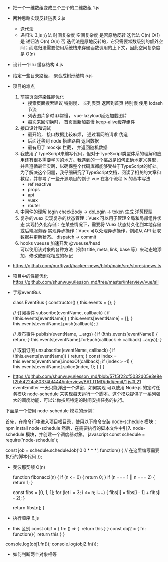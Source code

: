 - 把一个一维数组变成三个三个的二维数组
    1.js
- 两种思路实现反转链表
    2.js
    - 迭代法
    - 递归法
    3.js
    方法	时间复杂度	空间复杂度	是否原地反转
    迭代法	O(n)	O(1)	是
    递归法	O(n)	O(n)	否
    迭代法是原地反转的，它只需要常数级别的额外空间；而递归法需要使用系统栈来存储函数调用的上下文，因此空间复杂度是 O(n)

- 设计一个lru 缓存结构
    4.js
- 给定一些目录路径， 聚合成树形结构
    5.js

- 项目的难点
    1. 前端页面渲染性能优化
        - 搜索页面搜索建议 特别慢，  长列表页 返回到首页 特别慢
            使用 lodash  节流  
        - 列表图片多时  非常慢， vue-lazyload延迟加载图片
        -   每次来回切换时， 首页重新加载慢
            keep-alive缓存组件   
    2. 接口设计和调试
        - 最开始， 接口数据比较麻烦， 通过看网络请求  伪造
        - 后面迁移到 node 搭建路由  返回数据
        - 最有用了 mockjs  拦截， 并返回随机数据  
    3. 我使用了TypeScript来编写代码，但对于TypeScript类型体系的理解和应用还有很多需要学习的地方。我遇到的一个挑战是如何正确地定义类型，并且遵循最佳实践，以确保整个代码库都能够受益于TypeScript的好处。为了解决这个问题，我仔细研究了TypeScript文档，阅读了相关的文章和教程，并参考了一些开源项目的例子
        vue 在各个流程  ts 的基本写法
        - ref  reactive   
        - props
        - api
        - vuex 
        - router 
    4. 中间件的理解
        login
            checkBody -> doLogin -> token 生成 
            洋葱模型
    5. 复杂的vuex 
        实现复杂的状态管理：Vuex 可以用于管理全局和局部组件状态
        实现持久化存储：在某些情况下，需要将 Vuex 状态持久化到本地存储或后端服务器
        实现异步操作：Vuex 可以处理异步操作，例如从 API 获取数据并更新状态。
        dispatch -> commit 
    6.  hooks 
        vueuse  加速开发
        @vueuse/head    
        可以使用该对象的各种方法（例如 title, meta, link, base 等）来动态地添加、修改或删除相应的标记
-    https://github.com/nurRiyad/hacker-news/blob/main/src/stores/news.ts

- 项目中的性能优化
    https://github.com/shunwuyu/lesson_md/tree/master/interview/vue/all

- 手写eventBus 

    class EventBus {
  constructor() {
    this.events = {};
  }

  // 订阅事件
  subscribe(eventName, callback) {
    if (!this.events[eventName]) {
      this.events[eventName] = [];
    }
    this.events[eventName].push(callback);
  }

  // 发布事件
  publish(eventName, ...args) {
    if (!this.events[eventName]) {
      return;
    }
    this.events[eventName].forEach(callback => callback(...args));
  }

  // 取消订阅
  unsubscribe(eventName, callback) {
    if (!this.events[eventName]) {
      return;
    }
    const index = this.events[eventName].indexOf(callback);
    if (index > -1) {
      this.events[eventName].splice(index, 1);
    }
  }
}

- https://github.com/shunwuyu/lesson_md/blob/57f5f22cf5032d05e3e8ef2b54224a80374bf444/interview/BATJTMD/didi/emit/1.js#L21
    eventEmitter 
    一天只能弹出一个弹窗，如何实现
    可以使用 Node.js 的定时任务模块 node-schedule 来实现每天运行一个脚本。这个模块提供了一系列强大的调度功能，可以让你按照特定的时间安排任务的执行。

下面是一个使用 node-schedule 模块的示例：

首先，在命令行中进入项目根目录，使用以下命令安装 node-schedule 模块：
npm install node-schedule
然后，在需要执行的脚本文件中引入 node-schedule 模块，并创建一个调度器对象。
javascript
const schedule = require('node-schedule');

const job = schedule.scheduleJob('0 0 * * *', function() {
  // 在这里编写需要执行的脚本代码
});

- 斐波那契额 O(n)

    function fibonacci(n) {
  if (n <= 0) {
    return 0;
  }
  if (n === 1 || n === 2) {
    return 1;
  }

  const fibs = [0, 1, 1];
  for (let i = 3; i <= n; i++) {
    fibs[i] = fibs[i - 1] + fibs[i - 2];
  }

  return fibs[n];
}

- 执行顺序
    6.js

- this 区别
    const obj1 = {
  fn: () => {
​    return this
  }
}
const obj2 = {
  fn: function(){
​    return this
  }
}

console.log(obj1.fn());
console.log(obj2.fn());

- 如何判断两个对象相等
    